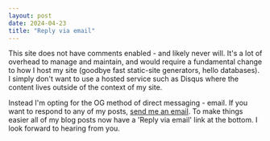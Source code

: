 ```yaml
---
layout: post
date: 2024-04-23
title: "Reply via email"
---
```

This site does not have comments enabled - and likely never will. It's a lot of overhead to manage and maintain, and would require a fundamental change to how I host my site (goodbye fast static-site generators, hello databases). I simply don't want to use a hosted service such as Disqus where the content lives outside of the context of my site.

Instead I'm opting for the OG method of direct messaging - email. If you want to respond to any of my posts, [send me an email](mailto:phils@hey.com). To make things easier all of my blog posts now have a 'Reply via email' link at the bottom. I look forward to hearing from you.
